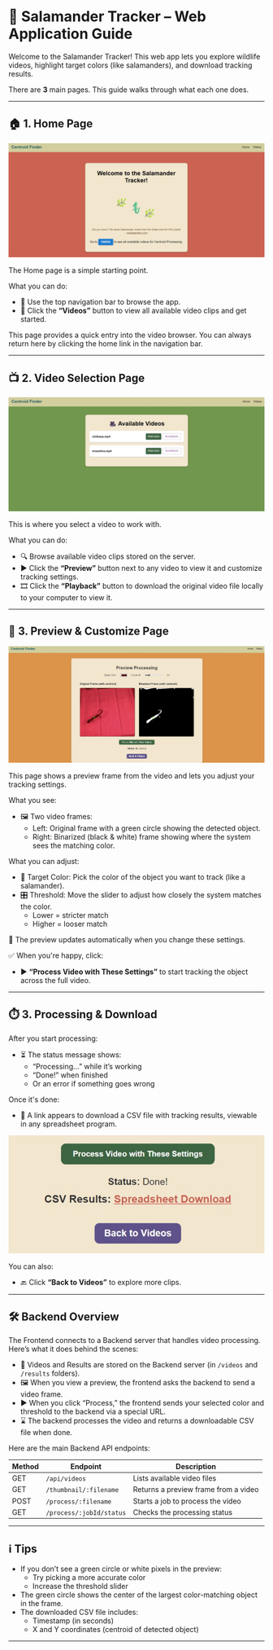 # 🦎 Salamander Tracker – Web Application Guide

Welcome to the Salamander Tracker! This web app lets you explore wildlife videos, highlight target colors (like salamanders), and download tracking results.

There are **3** main pages. This guide walks through what each one does.

---

## 🏠 1. Home Page

![Home Page](images/homepage.jpg)

The Home page is a simple starting point.

What you can do:

- 🧭 Use the top navigation bar to browse the app.
- 🎥 Click the **“Videos”** button to view all available video clips and get started.

This page provides a quick entry into the video browser. You can always return here by clicking the home link in the navigation bar.

---

## 📺 2. Video Selection Page

![Video Selection Page](images/videochooser.jpg)

This is where you select a video to work with.

What you can do:

- 🔍 Browse available video clips stored on the server.
- ▶️ Click the **“Preview”** button next to any video to view it and customize tracking settings.
- 🎞️ Click the **“Playback”** button to download the original video file locally to your computer to view it.

---

## 🧪 3. Preview & Customize Page

![Preview Page](images/previewpage.jpg)

This page shows a preview frame from the video and lets you adjust your tracking settings.

What you see:

- 🖼 Two video frames:
  - Left: Original frame with a green circle showing the detected object.
  - Right: Binarized (black & white) frame showing where the system sees the matching color.

What you can adjust:

- 🎨 Target Color: Pick the color of the object you want to track (like a salamander).
- 🎛 Threshold: Move the slider to adjust how closely the system matches the color.
  - Lower = stricter match  
  - Higher = looser match

🔁 The preview updates automatically when you change these settings.

✅ When you're happy, click:

- ▶️ **“Process Video with These Settings”** to start tracking the object across the full video.

---

## ⏱️ 3. Processing & Download

After you start processing:

- ⏳ The status message shows:
  - “Processing…” while it’s working  
  - “Done!” when finished  
  - Or an error if something goes wrong

Once it's done:

- 📄 A link appears to download a CSV file with tracking results, viewable in any spreadsheet program.

![Processing Done Page](images/result.jpg)

You can also:

- 🔙 Click **“Back to Videos”** to explore more clips.

---

## 🛠 Backend Overview

The Frontend connects to a Backend server that handles video processing. Here’s what it does behind the scenes:

- 📁 Videos and Results are stored on the Backend server (in `/videos` and `/results` folders).
- 🖼 When you view a preview, the frontend asks the backend to send a video frame.
- ▶️ When you click “Process,” the frontend sends your selected color and threshold to the backend via a special URL.
- ⌛ The backend processes the video and returns a downloadable CSV file when done.

Here are the main Backend API endpoints:

| Method | Endpoint                                | Description                              |
|--------|-----------------------------------------|------------------------------------------|
| GET    | `/api/videos`                           | Lists available video files              |
| GET    | `/thumbnail/:filename`                  | Returns a preview frame from a video     |
| POST   | `/process/:filename`                    | Starts a job to process the video        |
| GET    | `/process/:jobId/status`                | Checks the processing status             |

---

## ℹ️ Tips

- If you don’t see a green circle or white pixels in the preview:
  - Try picking a more accurate color  
  - Increase the threshold slider  
- The green circle shows the center of the largest color-matching object in the frame.
- The downloaded CSV file includes:
  - Timestamp (in seconds)  
  - X and Y coordinates (centroid of detected object)

---
